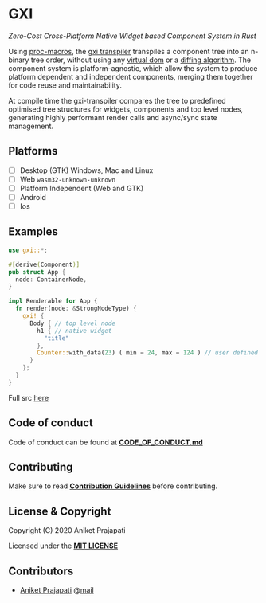 # GXI
*Zero-Cost Cross-Platform Native Widget based Component System in Rust*

Using [proc-macros](https://doc.rust-lang.org/reference/procedural-macros.html),
the [gxi transpiler](gxi-transpiler/README.md) transpiles a component tree into an n-binary tree order, without using
any [virtual dom](https://reactjs.org/docs/faq-internals.html)
or a [diffing algorithm](https://reactjs.org/docs/reconciliation.html). The component system is platform-agnostic, which
allow the system to produce platform dependent and independent components, merging them together for code reuse and
maintainability.

At compile time the gxi-transpiler compares the tree to predefined optimised tree structures for widgets, components and
top level nodes, generating highly performant render calls and async/sync state management.

## Platforms

+ [ ] Desktop (GTK) Windows, Mac and Linux
+ [ ] Web `wasm32-unknown-unknown`
+ [ ] Platform Independent (Web and GTK)
+ [ ] Android
+ [ ] Ios

## Examples

```rust
use gxi::*;

#[derive(Component)]
pub struct App {
  node: ContainerNode,
}

impl Renderable for App {
  fn render(node: &StrongNodeType) {
    gxi! {
      Body { // top level node
        h1 { // native widget
          "title"
        },
        Counter::with_data(23) ( min = 24, max = 124 ) // user defined component
      }
    };
  }
}
```

Full src [here](examples)

## Code of conduct

Code of conduct can be found at **[CODE_OF_CONDUCT.md](CODE_OF_CONDUCT.md)**

## Contributing

Make sure to read **[Contribution Guidelines](CONTRIBUTING.md)** before contributing.

## License & Copyright

Copyright (C) 2020 Aniket Prajapati

Licensed under the **[MIT LICENSE](LICENSE)**

## Contributors

+ [Aniket Prajapati](https://aniketprajapati.me)
  @[mail](mailto:contact@aniketprajapati.me)
